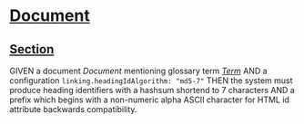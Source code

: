 # [Document](#md5:6d7c843)

## [Section](#md5:e5876b1)

GIVEN a document *Document* mentioning glossary term *[Term][1]*
AND a configuration `linking.headingIdAlgorithm: "md5-7"`
THEN the system must produce heading identifiers with a hashsum shortend to 7 characters
AND a prefix which begins with a non-numeric alpha ASCII character for HTML id attribute backwards compatibility.

[1]: ./glossary.md#md5:8b3b1b8 "Term definition."
